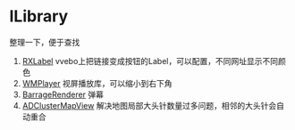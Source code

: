 # ILibrary
整理一下，便于查找

1. [RXLabel](https://github.com/Roxasora/RxLabel) vvebo上把链接变成按钮的Label，可以配置，不同网址显示不同颜色
2. [WMPlayer](https://github.com/zhengwenming/WMPlayer) 视屏播放库，可以缩小到右下角
3. [BarrageRenderer](https://github.com/unash/BarrageRenderer) 弹幕
4. [ADClusterMapView](https://github.com/applidium/ADClusterMapView) 解决地图局部大头针数量过多问题，相邻的大头针会自动重合
